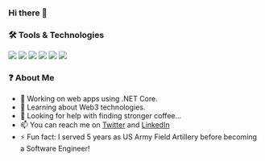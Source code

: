 ### Hi there 👋

### 🛠️ Tools & Technologies
![](https://img.shields.io/badge/OS-Windows-informational?style=plastic&logo=windows&logoColor=white&color=gold)
![](https://img.shields.io/badge/OS-Linux-informational?style=plastic&logo=linux&logoColor=white&color=gold)
![](https://img.shields.io/badge/Editor-VS_Code-informational?style=plastic&logo=visual-studio-code&logoColor=white&color=blue)
![](https://img.shields.io/badge/Code-C_Sharp-informational?style=plastic&logo=c-sharp&logoColor=white&color=green)
![](https://img.shields.io/badge/Code-JavaScript-informational?style=plastic&logo=javascript&logoColor=white&color=green)
![](https://img.shields.io/badge/Tools-SQLite-informational?style=plastic&logo=sql&logoColor=white&color=orange)

### ❓ About Me
- 🐝 Working on web apps using .NET Core.
- 🌱 Learning about Web3 technologies.
- 🤔 Looking for help with finding stronger coffee...
- 📫 You can reach me on [Twitter](1) and [LinkedIn](2)
- ⚡ Fun fact: I served 5 years as US Army Field Artillery before becoming a Software Engineer!

<!--
**ckn00b/ckn00b** is a ✨ _special_ ✨ repository because its `README.md` (this file) appears on your GitHub profile.
The following is used to create the shields
![](https://img.shields.io/badge/LeftText-RightText-informational?style=plastic&logo=SimpleIcon&logoColor=white&color=blue)
https://simpleicons.org/
-->

<!-- Links -->
[1]: https://twitter.com/ckn00b
[2]: https://linkedin.com/in/cknew
